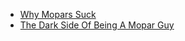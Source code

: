 - [Why Mopars Suck](https://youtu.be/fRiJjjQ2bcM)
- [The Dark Side Of Being A Mopar Guy](https://youtu.be/tJYFPHXCJhk)
